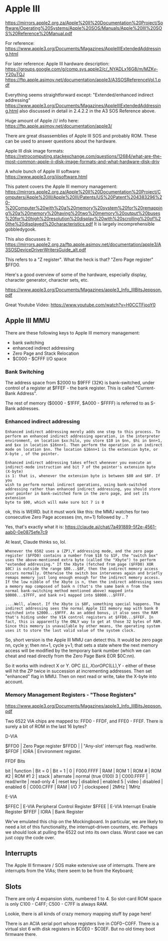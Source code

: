 # Apple III

https://mirrors.apple2.org.za/Apple%20II%20Documentation%20Project/Software/Operating%20Systems/Apple%20SOS/Manuals/Apple%20III%20SOS%20Reference%20Manual.pdf


For reference:
https://www.apple3.org/Documents/Magazines/AppleIIIExtendedAddressing.html


For later reference: Apple III hardware description:
https://groups.google.com/g/comp.sys.apple2/c/_NYADLx16G8/m/MZKv-Y20uTQJ
https://ftp.apple.asimov.net/documentation/apple3/A3SOSReferenceVol.1.pdf

Everything seems straightforward except:
"Extended/enhanced indirect addressing"
https://www.apple3.org/Documents/Magazines/AppleIIIExtendedAddressing.html
also discussed in detail in 2.4.2.2 in the A3 SOS Reference above.

Huge amount of Apple /// info here: https://ftp.apple.asimov.net/documentation/apple3/

There are great disassemblies of Apple III SOS and probably ROM. These can be used to 
answer questions about the hardware.

Apple III disk image formats:
https://retrocomputing.stackexchange.com/questions/12684/what-are-the-most-common-apple-ii-disk-image-formats-and-what-hardware-disk-driv

A whole bunch of Apple III software:
https://www.apple3.org/iiisoftware.html

This patent covers the Apple III memory management:
https://mirrors.apple2.org.za/Apple%20II%20Documentation%20Project/Computers/Apple%20III/Apple%20III/Patents/US%20Patent%204383296%20-%20Computer%20with%20a%20memory%20system%20for%20remapping%20a%20memory%20having%20two%20memory%20output%20buses%20for%20high%20resolution%20display%20with%20scrolling%20of%20the%20displayed%20characteristics.pdf
It is largely incomprehensible gobbledygook.

This also discusses it:
https://mirrors.apple2.org.za/ftp.apple.asimov.net/documentation/apple3/A3SOSDeviceDriverWritersGuide_alt.pdf

This refers to a "Z register". What the heck is that? "Zero Page register" $FFD0. 

Here's a good overview of some of the hardware, especially display, character generator, character sets, etc.

https://www.apple3.org/Documents/Magazines/apple3_Info_IIIBitsJeppson.pdf

Great Youtube Video:
https://www.youtube.com/watch?v=H0CCTFjooY0


## Apple III MMU

There are these following keys to Apple III memory management:

* bank switching
* enhanced indirect addressing
* Zero Page and Stack Relocation
* $C000 - $CFFF I/O space

### Bank Switching

The address space from $2000 to $9FFF (32K) is bank-switched, under control of a register at $FFEF - the bank register. This is called "Current-Bank Address".

The rest of memory ($0000 - $1FFF, $A000 - $FFFF) is referred to as S-Bank addresses.

### Enhanced indirect addressing

```
Enhanced indirect addressing merely adds one step to this process. To
perform an enhanced indirect addressing operation, in the interpreter
environment, on location $xx:hilo, you store $10 in $nn, $hi in $nn+1,
and $xx in location $16nn+1. Then perform the operation in an indirect
mode on location $nn. The location $16nn+1 is the extension byte, or
X-byte , of the pointer. 

Enhanced indirect addressing takes effect whenever you execute an
indirect-mode instruction and bit 7 of the pointer's extension byte (X-byte)
is 1: that is, whenever the extension byte is between $80 and $8F. If you
wish to perform normal indirect operations, using bank-switched
addressing rather than enhanced indirect addressing, you should store
your pointer in bank-switched form in the zero page, and set its extension
byte to $00, which will make sure bit 7 is 0
```

ok, this is WEIRD. but it must work like this: the MMU watches for two consecutive Zero Page accesses (nn, nn+1) followed by .. ?

Yes, that's exactly what it is:
https://claude.ai/chat/7a491889-5f2e-4561-aab0-0e0875efe7c9

At least, Claude thinks so, lol.

```
Whenever the 6502 uses a (ZP),Y addressing mode, and the zero page register ($FFD0) contains a number from $18 to $1F, the "switch box" uses the above-mentioned extra byte (called the "Xbyte") to perform "extended addressing." If the Xbyte (fetched from page ($FFD0) XOR $0C) is outside the range $80...$8F, then the indirect memory access occurs normally. Otherwise the switch box intervenes again and briefly remaps memory just long enough enough for the indirect memory access. If the low nibble of the Xbyte is n, then the indirect addressing sees a memory map composed of bank n (that's the same bank n from the normal bank-switching method mentioned above) mapped into $0000...$7FFF, and bank n+1 mapped into $8000...$FFFF.

....Well, almost. If the Xbyte is $8F, something special happens. The indirect addressing sees the normal Apple III memory map with bank 0 switched into $2000...$9FFF. As an added bonus, it also sees the RAM that's hiding under the VIA control registers at $FFD0...$FFEF. In fact, this is apparently the ONLY way to get at those 32 bytes of RAM. Since this memory is unavailable by other means, the operating system uses it to store the last valid value of the system clock.
```

So, short version is the Apple III MMU can detect this. It would be zero page nn, cycle y; then nn+1, cycle y+1; that sets a state where the next memory access will be modified by the temporary bank number (which we can cheat and read directly from the Zero Page Bank EOR $0C:nn).

So it works with indirect X or Y. OPC ($LL,X) or OPC ($LL),Y - either of these will hit the ZP twice in succession at incrementing addresses. Then set "enhanced" flag in MMU. Then on next read or write, take the X-byte into account.

### Memory Management Registers - "Those Registers"

https://www.apple3.org/Documents/Magazines/apple3_Info_IIIBitsJeppson.pdf

Two 6522 VIA chips are mapped to:
FFD0 - FFDF, and FFE0 - FFEF. There is surely a bit of ROM in the last 16 bytes?

D-VIA

$FFD0 | Zero Page register
$FFDD | | "Any-slot' interrupt flag. read/write. 
$FFDF | IORA | Environment register.  

FFDF Bits

bit | function | Bit = 0 | Bit = 1 |
0 | F000.FFFF | RAM | ROM
1 | ROM #     | ROM #2 | ROM #1
2 | stack | alternate | normal (true 0100)
3 | C000.FFFF | read/write | read-only
4 | reset key | disabled | enabled 
5 | video | disabled | enabled
6 | C000.CFFF | RAM | I/O
7 | clockspeed | 2MHz | 1MHz


E-VIA

$FFEC | E-VIA Peripheral Control Register
$FFEE | E-VIA Interrupt Enable Register
$FFEF | IORA | Bank Register

We've emulated this chip on the Mockingboard. In particular, we are likely to need a lot of this functionality, the interrupt-driven counters, etc. Perhaps we should look at pulling the 6522 out into its own class. Worst case we can just copy the code over.

## Interrupts

The Apple III firmware / SOS make extensive use of interrupts. There are interrupts from the VIAs; there seem to be from the Keyboard; 

## Slots

There are only 4 expansion slots, numbered 1 to 4. So slot-card ROM space is only C100 - C4FF; C500 - C7FF is always RAM.

Lookie, there is all kinds of crazy memory mapping stuff by page here!

There is an ACIA serial port whose registers live in $C0F0-$C0FF. There is a virtual slot 6 with disk registers in $C0E0 - $C0EF. But no old timey boot firmware there.

